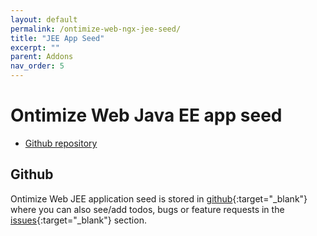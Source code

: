 ```yaml
---
layout: default
permalink: /ontimize-web-ngx-jee-seed/
title: "JEE App Seed"
excerpt: ""
parent: Addons
nav_order: 5
---
```


# Ontimize Web Java EE app seed

* [Github repository](#github)

## Github
Ontimize Web JEE application seed is stored in [github](https://github.com/OntimizeWeb/ontimize-web-ngx-jee-seed){:target="_blank"} where you can also see/add todos, bugs or feature requests in the [issues](https://github.com/OntimizeWeb/ontimize-web-ngx-jee-seed/issues){:target="_blank"} section.




